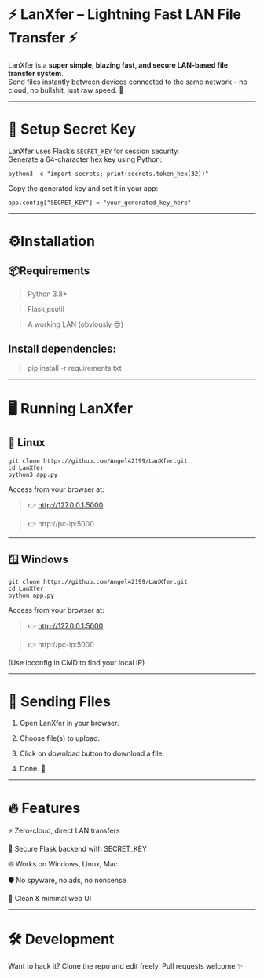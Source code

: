 # ⚡ LanXfer – Lightning Fast LAN File Transfer ⚡

LanXfer is a **super simple, blazing fast, and secure LAN-based file transfer system**.  
Send files instantly between devices connected to the same network – no cloud, no bullshit, just raw speed. 🚀

---

# 🔑 Setup Secret Key

LanXfer uses Flask’s `SECRET_KEY` for session security.  
Generate a 64-character hex key using Python:

```
python3 -c "import secrets; print(secrets.token_hex(32))"
```
Copy the generated key and set it in your app:
```
app.config["SECRET_KEY"] = "your_generated_key_here"
```

---

# ⚙️Installation

## 📦Requirements

> Python 3.8+

> Flask,psutil

> A working LAN (obviously 😎)


## Install dependencies:

> pip install -r requirements.txt


---

# 🖥️ Running LanXfer

## 🐧 Linux

```
git clone https://github.com/Angel42199/LanXfer.git
cd LanXfer
python3 app.py
```
Access from your browser at:
> 👉 http://127.0.0.1:5000

> 👉 http://pc-ip:5000


---

## 🪟 Windows
```
git clone https://github.com/Angel42199/LanXfer.git
cd LanXfer
python app.py
```
Access from your browser at:
>👉 http://127.0.0.1:5000

>👉 http://pc-ip:5000

(Use ipconfig in CMD to find your local IP)


---

# 📂 Sending Files

1. Open LanXfer in your browser.


2. Choose file(s) to upload.


3. Click on download button to download a file.


4. Done. 💨




---

# 🔥 Features

⚡ Zero-cloud, direct LAN transfers

🔑 Secure Flask backend with SECRET_KEY

🌐 Works on Windows, Linux, Mac

🛡️ No spyware, no ads, no nonsense

🖤 Clean & minimal web UI



---

# 🛠️ Development

Want to hack it? Clone the repo and edit freely.
Pull requests welcome ✨

